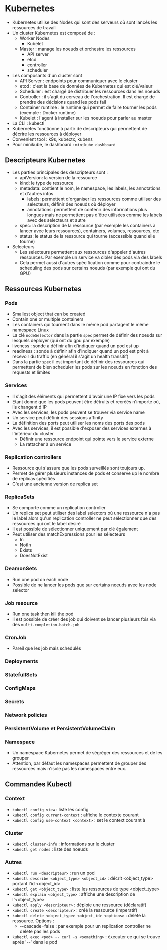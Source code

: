 # Kubernetes

* Kubernetes utilise des Nodes qui sont des serveurs où sont lancés les ressources de travail
* Un cluster Kubernetes est composé de :
    * Worker Nodes
        * Kubelet
    * Master : manage les noeuds et orchestre les ressources
        * API server
        * etcd
        * controller
        * scheduler
* Les composants d'un cluster sont
    * API Server : endpoints pour communiquer avec le cluster
    * etcd : c'est la base de données de Kubernetes qui est clé/valeur
    * Scheduler : est chargé de distribuer les ressources dans les noeuds
    * Controller : il s'agit du cerveau de l'orchestration. Il est chargé de prendre des décisions quand les pods fail
    * Container runtime : le runtime qui permet de faire tourner les pods (exemple : Docker runtime)
    * Kubelet : l'agent à installer sur les noeuds pour parler au master
* La CLI : kubectl
* Kubernetes fonctionne à partir de descripteurs qui permettent de décrire les ressources à déployer
* Convenient tool : k9s, kubectx, kubens
* Pour minikube, le dashboard : `minikube dashboard`

## Descripteurs Kubernetes
* Les parties principales des descripteurs sont :
    * apiVersion: la version de la ressource
    * kind: le type de ressource
    * metadata: contient le nom, le namespace, les labels, les annotations et d'autres infos
        * labels: permettent d'organiser les ressources comme utiliser des selecteurs, définir des noeuds où déployer
        * annotations: permettent de contenir des informations plus longues mais ne permettent pas d'être utilisées comme les labels avec des selecteurs et autre
    * spec: la description de la ressource (par exemple les containers à lancer avec leurs ressources), containers, volumes, ressources, etc
    * status: le status de la ressource qui tourne (accessible quand elle tourne)
* Selecteurs
    * Les selecteurs permettent aux ressources d'appeler d'autres ressources. Par exemple un service va cibler des pods via des labels
    * Cela permet aussi d'autres spécification comme pour contraindre le scheduling des pods sur certains noeuds (par exemple qui ont du GPU)

## Ressources Kubernetes

### Pods
* Smallest object that can be created
* Contain one or multiple containers
* Les containers qui tournent dans le même pod partagent le même namespace Linux
* La clé `nodeSelector` dans la partie `spec` permet de définir des noeuds sur lesquels déployer (qui ont du gpu par exemple)
* liveness : sonde à définir afin d'indiquer quand un pod est up
* readiness : sonde à définir afin d'indiquer quand un pod est prêt à recevoir du traffic (en général il s'agit un health transitif)
* Dans la partie `spec` il est important de définir des ressources qui permettent de bien scheduler les pods sur les noeuds en fonction des requests et limites

### Services
* Il s'agit des éléments qui permettent d'avoir une IP fixe vers les pods
* Etant donné que les pods peuvent être détruits et recréés n'importe où, ils changent d'IP
* Avec les services, les pods peuvent se trouver via service name
* Un service peut définir des sessions affinity
* La définition des ports peut utiliser les noms des ports des pods
* Avec les services, il est possible d'exposer des services externes à l'intérieur du cluster
    * Définir une ressource endpoint qui pointe vers le service externe
    * La rattacher à un service


### Replication controllers
* Ressource qui s'assure que les pods surveillés sont toujours up.
* Permet de gérer plusieurs instances de pods et conserve up le nombre de replicas spécifiés
* C'est une ancienne version de replica set

### ReplicaSets
* Se comporte comme un replication controller
* Un replica set peut utiliser des label selectors où une ressource n'a pas le label alors qu'un replication controller ne peut sélectionner que des ressources qui ont le label désiré
* Il est possible de sélectionner uniquement par clé également
* Peut utiliser des matchExpressions pour les sélecteurs
    * In
    * NotIn
    * Exists
    * DoesNotExist

### DeamonSets
* Run one pod on each node
* Possible de ne lancer les pods que sur certains noeuds avec les node selector

### Job resource
* Run one task then kill the pod
* Il est possible de créer des job qui doivent se lancer plusieurs fois via des `multi-completion-batch-job`

### CronJob
* Pareil que les job mais schedulés

### Deployments

### StatefullSets

### ConfigMaps

### Secrets

### Network policies

### PersistentVolume et PersistentVolumeClaim

### Namespace
* Un namespace Kubernetes permet de ségréger des ressources et de les grouper
* Attention, par défaut les namespaces permettent de grouper des ressources mais n'isole pas les namespaces entre eux.


## Commandes Kubectl
### Context
* `kubectl config view` : liste les config
* `kubectl config current-context` : affiche le contexte courant
* `kubectl config use-context <context>` : set le context courant à <context>

### Cluster
* `kubectl cluster-info` : informations sur le cluster
* `kubectl get nodes` : liste des noeuds

### Autres
* `kubectl run <descripteur>` : run un pod
* `kubectl describe <object_type> <object_id>` : décrit <object_type> portant l'id <object_id>
* `kubectl get <object_type>` : liste les ressources de type <object_type>
* `kubectl explain <object_type>` : affiche une description de l'<object_type>
* `kubectl apply <descripteur>` : déploie une ressource (déclaratif)
* `kubectl create <descripteur>` : créé la ressource (imperatif)
* `kubectl delete <object_type> <object_id> <options>` : delete la ressource. Options :
    * --cascade=false : par exemple pour un replication controller ne delete pas les pods
* `kubectl exec <pod> -- curl -s <something>` : éxecuter ce qui se trouve après '--' dans le pod